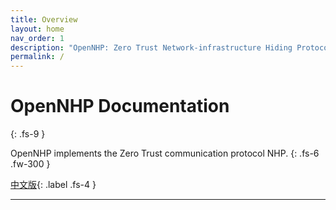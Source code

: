 ```yaml
---
title: Overview
layout: home
nav_order: 1
description: "OpenNHP: Zero Trust Network-infrastructure Hiding Protocol"
permalink: /
---
```


# OpenNHP Documentation
{: .fs-9 }

 OpenNHP implements the Zero Trust communication protocol NHP.
{: .fs-6 .fw-300 }

[中文版](./zh-cn/){: .label .fs-4 }

---

